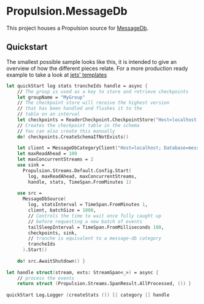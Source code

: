 # Propulsion.MessageDb

This project houses a Propulsion source for [MessageDb](http://docs.eventide-project.org/user-guide/message-db/).

## Quickstart

The smallest possible sample looks like this, it is intended to give an overview of how the different pieces relate. 
For a more production ready example to take a look at [jets' templates](https://github.com/jet/dotnet-templates)

```fsharp
let quickStart log stats trancheIds handle = async {
    // The group is used as a key to store and retrieve checkpoints 
    let groupName = "MyGroup"
    // The checkpoint store will receive the highest version
    // that has been handled and flushes it to the
    // table on an interval
    let checkpoints = ReaderCheckpoint.CheckpointStore("Host=localhost; Port=5433; Username=postgres; Password=postgres", "public", groupName, TimeSpan.FromSeconds 10)
    // Creates the checkpoint table in the schema
    // You can also create this manually
    do! checkpoints.CreateSchemaIfNotExists()
    
    let client = MessageDbCategoryClient("Host=localhost; Database=message_store; Port=5433; Username=message_store; Password=;")
    let maxReadAhead = 100
    let maxConcurrentStreams = 2
    use sink = 
      Propulsion.Streams.Default.Config.Start(
        log, maxReadAhead, maxConcurrentStreams, 
        handle, stats, TimeSpan.FromMinutes 1)
        
    use src = 
      MessageDbSource(
        log, statsInterval = TimeSpan.FromMinutes 1,
        client, batchSize = 1000, 
        // Controls the time to wait once fully caught up
        // before requesting a new batch of events
        tailSleepInterval = TimeSpan.FromMilliseconds 100,
        checkpoints, sink,
        // tranche is equivalent to a message-db category
        trancheIds
      ).Start()
      
    do! src.AwaitShutdown() }
    
let handle struct(stream, evts: StreamSpan<_>) = async {
    // process the events
    return struct (Propulsion.Streams.SpanResult.AllProcessed, ()) }
    
quickStart Log.Logger (createStats ()) [| category |] handle
```
